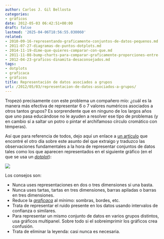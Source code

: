 ```yaml
---
author: Carlos J. Gil Bellosta
categories:
- gráficos
date: 2012-05-03 06:42:51+00:00
draft: false
lastmod: '2025-04-06T18:56:55.030060'
related:
- 2010-09-16-representando-graficamente-conjuntos-de-datos-pequenos.md
- 2011-07-27-diagramas-de-puntos-dotplots.md
- 2014-11-19-dime-que-quieres-comparar-con-que.md
- 2011-11-08-bump-charts-para-comparar-graficamente-proporciones-entre-periodos.md
- 2012-04-23-graficos-dinamita-desaconsejados.md
tags:
- dotplots
- graficaca
- gráficos
title: Representación de datos asociados a grupos
url: /2012/05/03/representacion-de-datos-asociados-a-grupos/
---
```


Tropezó precisamente con este problema un compañero mío: ¿cuál es la manera más efectiva de representar 6 o 7 valores numéricos asociados a otros tantos grupos? Es sorprendente que en ninguno de los largos años que uno pasa educándose no le ayuden a resolver ese tipo de problemas (y en cambio sí a saltar un potro o pintar el archifamoso círculo cromático con témperas).

Así que para referencia de todos, dejo aquí un enlace a [un artículo](https://solomonmg.github.io/post/visualization-series-insight-from-cleveland-and-tufte-on-plotting-numeric-data-by-groups/) que encontré el otro día sobre este asunto del que extraigo y traduzco las observaciones fundamentales a la hora de representar conjuntos de datos tales como los que aparecen representados en el siguiente gráfico (en el que se usa un [_dotplot_](https://datanalytics.com/2011/07/27/diagramas-de-puntos-dotplots/)):

[![](/wp-uploads/2012/04/primarydot15.png#center)
](/wp-uploads/2012/04/primarydot15.png#center)

Los consejos son:

* Nunca uses representaciones en dos o tres dimensiones si una basta.
* Nunca uses tartas, tartas en tres dimensiones, barras apiladas o barras en tres dimensiones.
* Reduce la _[graficaca](http://www.datanalytics.com/tag/graficaca/)_ al mínimo: sombras, bordes, etc.
* Trata de representar el ruido presente en los datos usando intervalos de confianza o similares.
* Para representar un mismo conjunto de datos en varios grupos distintos, usa gráficos multipanel. Sobre todo si el sobreimprimir los gráficos crea confusión.
* Trata de eliminar la leyenda: casi nunca es necesaria.